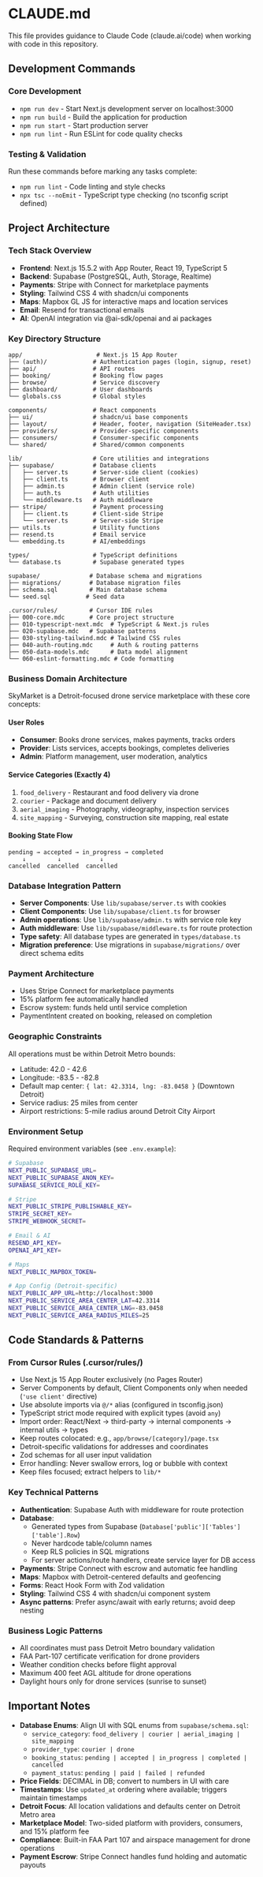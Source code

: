 # CLAUDE.md

This file provides guidance to Claude Code (claude.ai/code) when working with code in this repository.

## Development Commands

### Core Development
- `npm run dev` - Start Next.js development server on localhost:3000
- `npm run build` - Build the application for production
- `npm run start` - Start production server
- `npm run lint` - Run ESLint for code quality checks

### Testing & Validation
Run these commands before marking any tasks complete:
- `npm run lint` - Code linting and style checks
- `npx tsc --noEmit` - TypeScript type checking (no tsconfig script defined)

## Project Architecture

### Tech Stack Overview
- **Frontend**: Next.js 15.5.2 with App Router, React 19, TypeScript 5
- **Backend**: Supabase (PostgreSQL, Auth, Storage, Realtime)
- **Payments**: Stripe with Connect for marketplace payments
- **Styling**: Tailwind CSS 4 with shadcn/ui components
- **Maps**: Mapbox GL JS for interactive maps and location services
- **Email**: Resend for transactional emails
- **AI**: OpenAI integration via @ai-sdk/openai and ai packages

### Key Directory Structure
```
app/                     # Next.js 15 App Router
├── (auth)/             # Authentication pages (login, signup, reset)
├── api/                # API routes
├── booking/            # Booking flow pages
├── browse/             # Service discovery
├── dashboard/          # User dashboards
└── globals.css         # Global styles

components/             # React components
├── ui/                 # shadcn/ui base components
├── layout/             # Header, footer, navigation (SiteHeader.tsx)
├── providers/          # Provider-specific components
├── consumers/          # Consumer-specific components
└── shared/             # Shared/common components

lib/                    # Core utilities and integrations
├── supabase/           # Database clients
│   ├── server.ts       # Server-side client (cookies)
│   ├── client.ts       # Browser client
│   ├── admin.ts        # Admin client (service role)
│   ├── auth.ts         # Auth utilities
│   └── middleware.ts   # Auth middleware
├── stripe/             # Payment processing
│   ├── client.ts       # Client-side Stripe
│   └── server.ts       # Server-side Stripe
├── utils.ts            # Utility functions
├── resend.ts           # Email service
└── embedding.ts        # AI/embeddings

types/                  # TypeScript definitions
└── database.ts         # Supabase generated types

supabase/              # Database schema and migrations
├── migrations/        # Database migration files
├── schema.sql         # Main database schema
└── seed.sql          # Seed data

.cursor/rules/         # Cursor IDE rules
├── 000-core.mdc       # Core project structure
├── 010-typescript-next.mdc  # TypeScript & Next.js rules
├── 020-supabase.mdc   # Supabase patterns
├── 030-styling-tailwind.mdc # Tailwind CSS rules
├── 040-auth-routing.mdc     # Auth & routing patterns
├── 050-data-models.mdc      # Data model alignment
└── 060-eslint-formatting.mdc # Code formatting
```

### Business Domain Architecture

SkyMarket is a Detroit-focused drone service marketplace with these core concepts:

#### User Roles
- **Consumer**: Books drone services, makes payments, tracks orders
- **Provider**: Lists services, accepts bookings, completes deliveries
- **Admin**: Platform management, user moderation, analytics

#### Service Categories (Exactly 4)
1. `food_delivery` - Restaurant and food delivery via drone
2. `courier` - Package and document delivery
3. `aerial_imaging` - Photography, videography, inspection services
4. `site_mapping` - Surveying, construction site mapping, real estate

#### Booking State Flow
```
pending → accepted → in_progress → completed
    ↓         ↓           ↓
cancelled  cancelled  cancelled
```

### Database Integration Pattern
- **Server Components**: Use `lib/supabase/server.ts` with cookies
- **Client Components**: Use `lib/supabase/client.ts` for browser
- **Admin operations**: Use `lib/supabase/admin.ts` with service role key
- **Auth middleware**: Use `lib/supabase/middleware.ts` for route protection
- **Type safety**: All database types are generated in `types/database.ts`
- **Migration preference**: Use migrations in `supabase/migrations/` over direct schema edits

### Payment Architecture
- Uses Stripe Connect for marketplace payments
- 15% platform fee automatically handled
- Escrow system: funds held until service completion
- PaymentIntent created on booking, released on completion

### Geographic Constraints
All operations must be within Detroit Metro bounds:
- Latitude: 42.0 - 42.6
- Longitude: -83.5 - -82.8
- Default map center: `{ lat: 42.3314, lng: -83.0458 }` (Downtown Detroit)
- Service radius: 25 miles from center
- Airport restrictions: 5-mile radius around Detroit City Airport

### Environment Setup
Required environment variables (see `.env.example`):
```bash
# Supabase
NEXT_PUBLIC_SUPABASE_URL=
NEXT_PUBLIC_SUPABASE_ANON_KEY=
SUPABASE_SERVICE_ROLE_KEY=

# Stripe
NEXT_PUBLIC_STRIPE_PUBLISHABLE_KEY=
STRIPE_SECRET_KEY=
STRIPE_WEBHOOK_SECRET=

# Email & AI
RESEND_API_KEY=
OPENAI_API_KEY=

# Maps
NEXT_PUBLIC_MAPBOX_TOKEN=

# App Config (Detroit-specific)
NEXT_PUBLIC_APP_URL=http://localhost:3000
NEXT_PUBLIC_SERVICE_AREA_CENTER_LAT=42.3314
NEXT_PUBLIC_SERVICE_AREA_CENTER_LNG=-83.0458
NEXT_PUBLIC_SERVICE_AREA_RADIUS_MILES=25
```

## Code Standards & Patterns

### From Cursor Rules (.cursor/rules/)
- Use Next.js 15 App Router exclusively (no Pages Router)
- Server Components by default, Client Components only when needed (`'use client'` directive)
- Use absolute imports via `@/*` alias (configured in tsconfig.json)
- TypeScript strict mode required with explicit types (avoid `any`)
- Import order: React/Next → third-party → internal components → internal utils → types
- Keep routes colocated: e.g., `app/browse/[category]/page.tsx`
- Detroit-specific validations for addresses and coordinates
- Zod schemas for all user input validation
- Error handling: Never swallow errors, log or bubble with context
- Keep files focused; extract helpers to `lib/*`

### Key Technical Patterns
- **Authentication**: Supabase Auth with middleware for route protection
- **Database**:
  - Generated types from Supabase (`Database['public']['Tables']['table'].Row`)
  - Never hardcode table/column names
  - Keep RLS policies in SQL migrations
  - For server actions/route handlers, create service layer for DB access
- **Payments**: Stripe Connect with escrow and automatic fee handling
- **Maps**: Mapbox with Detroit-centered defaults and geofencing
- **Forms**: React Hook Form with Zod validation
- **Styling**: Tailwind CSS 4 with shadcn/ui component system
- **Async patterns**: Prefer async/await with early returns; avoid deep nesting

### Business Logic Patterns
- All coordinates must pass Detroit Metro boundary validation
- FAA Part-107 certificate verification for drone providers
- Weather condition checks before flight approval
- Maximum 400 feet AGL altitude for drone operations
- Daylight hours only for drone services (sunrise to sunset)

## Important Notes

- **Database Enums**: Align UI with SQL enums from `supabase/schema.sql`:
  - `service_category`: `food_delivery | courier | aerial_imaging | site_mapping`
  - `provider_type`: `courier | drone`
  - `booking_status`: `pending | accepted | in_progress | completed | cancelled`
  - `payment_status`: `pending | paid | failed | refunded`
- **Price Fields**: DECIMAL in DB; convert to numbers in UI with care
- **Timestamps**: Use `updated_at` ordering where available; triggers maintain timestamps
- **Detroit Focus**: All location validations and defaults center on Detroit Metro area
- **Marketplace Model**: Two-sided platform with providers, consumers, and 15% platform fee
- **Compliance**: Built-in FAA Part 107 and airspace management for drone operations
- **Payment Escrow**: Stripe Connect handles fund holding and automatic payouts